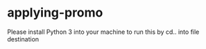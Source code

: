 # applying-promo

Please install Python 3 into your machine to run this by cd.. into file destination

